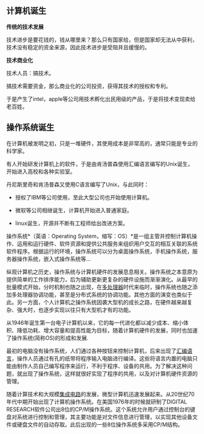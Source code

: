 ## 计算机诞生

**传统的技术发展**

技术进步是要花钱的，钱从哪里来？那么只有国家给，但是国家却无法从中获利，技术没有稳定的资金来源，因此技术进步是受阻并且缓慢的。

**技术商业化**

技术人员：搞技术。

搞技术需要资金，那么商业化的公司投资，获得其技术的授权和专利。

于是产生了intel，apple等公司用技术孵化出民用级的产品，于是将技术变现卖给老百姓。



## 操作系统诞生

在计算机被发明之初，只是一堆硬件，其使用成本是非常高的，通常只能是专业的科学家。

有人开始研发计算机上的软件，于是由肯汤普森使用汇编语言编写的Unix诞生，开始进入高校和各种实验室。

丹尼斯里奇和肯汤普森又使用C语言编写了Unix，与此同时：

* 授权了IBM等公司使用，至此大型公司也开始使用计算机。

* 微软等公司相继诞生，计算机开始进入普通家庭。
* linux诞生，开源并不断有工程师给出改进方案。







操作系统*（英语：Operating System，缩写：OS）*是一组主管并控制计算机操作、运用和运行硬件、软件资源和提供公共服务来组织用户交互的相互关联的系统软件程序。根据运行的环境，操作系统可以分为桌面操作系统，手机操作系统，服务器操作系统，嵌入式操作系统等…

纵观计算机之历史，操作系统与计算机硬件的发展息息相关。操作系统之本意原为提供简单的工作排序能力，后为辅助更新更复杂的硬件设施而渐渐演化。从最早的批量模式开始，分时机制也随之出现，在[多处理器](https://baike.baidu.com/item/多处理器)时代来临时，操作系统也随之添加多处理器协调功能，甚至是分布式系统的协调功能。其他方面的演变也类似于此。另一方面，个人计算机之操作系统因袭大型机的成长之路，在硬件越来越复杂、强大时，也逐步实现以往只有大型机才有的功能。

从1946年诞生第一台电子计算机以来，它的每一代进化都以减少成本、缩小体积、降低功耗、增大容量和提高性能为目标，随着计算机硬件的发展，同时也加速了操作系统(简称OS)的形成和发展.

最初的电脑没有操作系统，人们通过各种按钮来控制计算机，后来出现了[汇编语言](https://baike.baidu.com/item/汇编语言/61826)，操作人员通过有孔的纸带将程序输入电脑进行编译。这些将语言内置的电脑只能由制作人员自己编写程序来运行，不利于程序、设备的共用。为了解决这种问题，就出现了操作系统，这样就很好实现了程序的共用，以及对计算机硬件资源的管理。

随着计算技术和大规模[集成电路](https://baike.baidu.com/item/集成电路/108211)的发展，微型计算机迅速发展起来。从20世纪70年代中期开始出现了计算机操作系统。在美国1976年的时候就研制了DIGITAL RESEARCH软件公司出8位的CP/M操作系统。这个系统允许用户通过控制台的键盘对系统进行控制和管理，其主要功能是对文件信息进行管理，以实现其他设备文件或硬盘文件的自动存取。此后出现的一些8位操作系统多采用CP/M结构。

